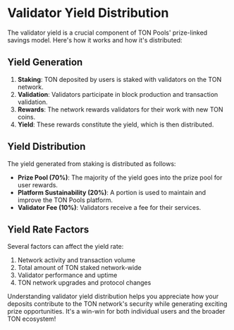 # Validator Yield Distribution

The validator yield is a crucial component of TON Pools' prize-linked savings model. Here's how it works and how it's distributed:

## Yield Generation

1. **Staking**: TON deposited by users is staked with validators on the TON network.
2. **Validation**: Validators participate in block production and transaction validation.
3. **Rewards**: The network rewards validators for their work with new TON coins.
4. **Yield**: These rewards constitute the yield, which is then distributed.

## Yield Distribution

The yield generated from staking is distributed as follows:

* **Prize Pool (70%)**: The majority of the yield goes into the prize pool for user rewards.
* **Platform Sustainability (20%)**: A portion is used to maintain and improve the TON Pools platform.
* **Validator Fee (10%)**: Validators receive a fee for their services.

## Yield Rate Factors

Several factors can affect the yield rate:

1. Network activity and transaction volume
2. Total amount of TON staked network-wide
3. Validator performance and uptime
4. TON network upgrades and protocol changes



Understanding validator yield distribution helps you appreciate how your deposits contribute to the TON network's security while generating exciting prize opportunities. It's a win-win for both individual users and the broader TON ecosystem!
